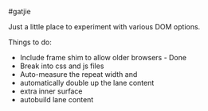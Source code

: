 #gatjie

Just a little place to experiment with various DOM options.

Things to do:

* Include frame shim to allow older browsers - Done
* Break into css and js files
* Auto-measure the repeat width and 
* automatically double up the lane content
* extra inner surface
* autobuild lane content

